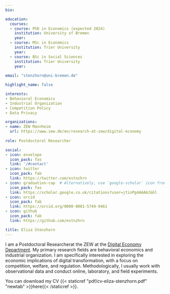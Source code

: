 ```yaml
---
bio: 

education:
  courses: 
  - course: PhD in Economics (expected 2024)
    institution: University of Bremen
    year:
  - course: MSc in Economics
    institution: Trier University
    year: 
  - course: BSc in Social Sciences
    institution: Trier University
    year: 
    
email: "stenzhorn@uni-bremen.de"

highlight_name: false

interests:
- Behavioral Economics
- Industrial Organization
- Competition Policy
- Data Privacy

organizations:
- name: ZEW Mannheim
  url: https://www.zew.de/en/research-at-zew/digital-economy
  
role: Postdoctoral Researcher

social:
- icon: envelope
  icon_pack: fas
  link: '/#contact'
- icon: twitter
  icon_pack: fab
  link: https://twitter.com/estnzhrn
- icon: graduation-cap  # Alternatively, use `google-scholar` icon from `ai` icon pack
  icon_pack: fas
  link: https://scholar.google.co.uk/citations?user=jtinPg4AAAAJ&hl
- icon: orcid
  icon_pack: fab
  link: https://orcid.org/0000-0001-5749-9461
- icon: github
  icon_pack: fab
  link: https://github.com/estnzhrn

title: Eliza Stenzhorn
---
```


I am a Postdoctoral Researcherat the ZEW  at the [Digital Economy Department](https://www.zew.de/en/research-at-zew/digital-economy#). My primary research fields are behavioral economics and industrial organization. I am specifically interested in exploring the economic implications of digital transformation, with a focus on competition, welfare, and regulation. Methodologically, I usually work with observational data and conduct online, laboratory, and field experiments. 

You can download my CV {{< staticref "pdf/cv-eliza-stenzhorn.pdf" "newtab" >}}here{{< /staticref >}}.

